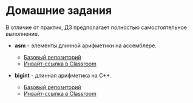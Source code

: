 # Домашние задания

В отличие от практик, ДЗ предполагает полностью самостоятельное выполнение.

* **asm** - элементы длинной арифметики на ассемблере.
  - [Базовый репозиторий](https://github.com/CPP-KT/asm-task)
  - [Инвайт-ссылка в Classroom](http://gg.gg/invite-link)

* **bigint** - длинная арифметика на C++.
  - [Базовый репозиторий](https://github.com/CPP-KT/bigint-task)
  - [Инвайт-ссылка в Classroom](http://gg.gg/invite-link)

<!--- * [socow-vector]() --->
<!--- * [huffman]() --->
